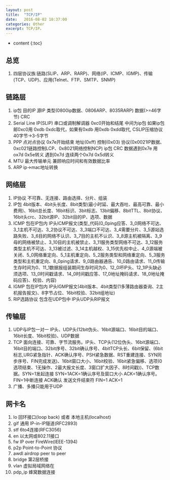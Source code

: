 ```yaml
---
layout: post
title:  "TCP/IP"
date:   2016-08-02 10:37:00
categories: Other
excerpt: TCP/IP。
---
```


* content
{:toc}

## 总览
1. 四层协议族:链路(SLIP、ARP、RARP)、网络(IP、ICMP、IGMP)、传输(TCP、UDP)、应用(Telnet、FTP、SMTP、SNMP)

## 链路层
1. ip包 目的IP 源IP 类型(0800ip数据、0806ARP、8035RARP) 数据(>=46字节) CRC
2. Serial Line IP(SLIP) 串口或调制解调器 0xc0开始和结尾 中间为ip包 如果ip包邮0xc0用 0xdb 0xdc取代，如果有0xdb 用0xdb 0xdd取代, CSLIP压缩协议 40字节->3-5字节
3. PPP 点对点协议 0x7e开始结束 地址(0xff) 控制(0x03) 协议(0x0021IP数据、0xc021链路控制LCP、0x8021网络控制NCP) ip包 CRC 数据遇到0x7e 用 ox7d 0x5e转义 遇到0x7d 连续两个0x7d 0x5d转义
4. MTU 最大传输单元 兼顾响应时间和有效数据比率
5. ARP ip->mac地址转换

## 网络层
1. IP协议 不可靠、无连接、路由选择、分片、组装
2. IP包 4bit版本、4bit头长度、8bit类型(最小时延、最大吞吐、最高可靠、最小费用)、16bit总长度、16bit标识、3bit标志、13bit偏移、8bitTTL、8bit协议、16bit头crc、32bit源IP、32bit目的IP、选项、数据
3. ICMP 包在IP包内 IP头ICMP报文(类型_代码(0_0ping应答、3_0网络不可达、3_1主机不可达、3_2协议不可达、3_3端口不可达、3_4需要分片、3_5源站选路失败、3_6目的网络不认识、3_7目的主机不认识、3_8源主机被隔离、3_9母的网络被禁止、3_10目的主机被禁止、3_11服务类型网络不可达、3_12服务类型主机不可达、3_13被过滤、3_14主机越权、3_15优先权中止、4_0源端被关闭、5_0网络重定向、5_1主机重定向、5_2服务类型和网络重定向、5_3服务类型和主机重定向、8_0ping请求、9_0路由器通告、10_0路由请求、11_0传输生存时间为0、11_1数据报组装期间生存时间为0、12_0坏IP头、12_1IP头缺必须选项、13_0时间戳请求、14_0时间戳应答、17_0地址掩码请求、18_0地址掩码应答)、校验、内容)
4. IGMP 包在IP包内 IP头IGMP报文(4bit版本、4bit类型(1多薄路由器查询、2主机报告报文)、8字节占位、16bit校验、32bit组地址) 
5. RIP选路协议 包含在UDP包中 IP头UDP头RIP报文

## 传输层
1. UDP与IP包一对一 IP头、UDP头(12bit伪头、16bit源端口、16bit目的端口、16bit长度、16bit校验)、UDP数据
2. TCP 面向连接、可靠、字节流服务。IP头、TCP头(12位伪头、16bit源端口、16bit目的端口、32bit序号、32bit确认序号、4bitTCP头长、6bit保留、(6bit标志,URG紧急指针、ACK确认序号、PSH紧急数据、RST重建连接、SYN同步序号、FIN完成发送)、16bit窗口大小、16bit校验、16bit紧急偏移、选项(0选项结束、1无操作、2最大报文长度、3窗口扩大因子、8时间戳))、TCP数据。SYN=1发起连接 SYN=1ACK=1确认序号及窗口大小 ACK=1确认序号。FIN=1中断连接 ACK确认 发送文件结束符 FIN=1 ACK=1
3. 广播、多播只能用于UDP

## 网卡名
1. lo		回环接口(loop back) 或者 本地主机(localhost)
2. gif		通用 IP-in-IP隧道(RFC2893)
3. stf		6to4连接(RFC3056)
4. en		以太网或802.11接口
5. fw		IP over FireWire(IEEE-1394)
6. p2p 	Point-to-Point 协议
7. awdl	airdrop peer to peer
8. bridge 第2层桥接
9. vlan	虚拟局域网络在
10. pdp_ip 蜂窝数据连接